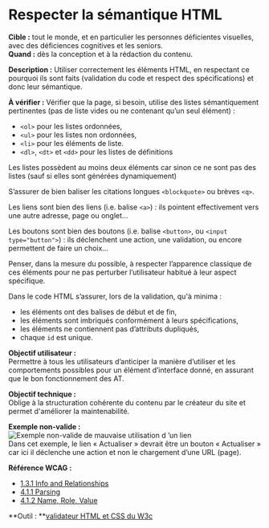# Respecter la sémantique HTML

<script>$(document).ready(function () {
    setBreadcrumb([
        {"label":"Critères WCAG par thème - Développeurs", "url": "./incontournables.html#dev"},
        {"label":"Respecter la sémantique HTML"}
    ]);
});</script>

<span data-menuitem="incontournables"></span>

**Cible&nbsp;:** tout le monde, et en particulier les personnes déficientes visuelles, avec des déficiences cognitives et les seniors.  
**Quand&nbsp;:** dès la conception et à la rédaction du contenu.

**Description&nbsp;:** 
Utiliser correctement les éléments <abbr>HTML</abbr>, en respectant ce pourquoi ils sont faits (validation du code et respect des spécifications) et donc leur sémantique.

**À vérifier&nbsp;:**
Vérifier que la page, si besoin, utilise des listes sémantiquement pertinentes (pas de liste vides ou ne contenant qu’un seul élément)&nbsp;:
 - `<ol>` pour les listes ordonnées,
 - `<ul>` pour les listes non ordonnées,
 - `<li>` pour les éléments de liste.
 - `<dl>`, `<dt>` et `<dd>` pour les listes de définitions

Les listes possèdent au moins deux éléments car sinon ce ne sont pas des listes (sauf si elles sont générées dynamiquement)

S’assurer de bien baliser les citations longues `<blockquote>` ou brèves `<q>`.

Les liens sont bien des liens (i.e. balise `<a>`)&nbsp;: ils pointent effectivement vers une autre adresse, page ou onglet…

Les boutons sont bien des boutons (i.e. balise `<button>`, ou `<input type="button">`)&nbsp;: ils déclenchent une action, une validation, ou encore permettent de faire un choix…

Penser, dans la mesure du possible, à respecter l’apparence classique de ces éléments pour ne pas perturber l’utilisateur habitué à leur aspect spécifique.

Dans le code <abbr>HTML</abbr> s’assurer, lors de la validation, qu'à minima&nbsp;:
- les éléments ont des balises de début et de fin,
- les éléments sont imbriqués conformément à leurs spécifications,
- les éléments ne contiennent pas d’attributs dupliqués,
- chaque `id` est unique.

**Objectif utilisateur&nbsp;:**  
Permettre à tous les utilisateurs d’anticiper la manière d’utiliser et les comportements possibles pour un élément d’interface donné, en assurant que le bon fonctionnement des <abbr>AT</abbr>.

**Objectif technique&nbsp;:**  
Oblige à la structuration cohérente du contenu par le créateur du site et permet d'améliorer la maintenabilité.

**Exemple non-valide&nbsp;:**  
![Exemple non-valide de mauvaise utilisation d ’un lien](./images/nv-semantiq.jpg)  
Dans cet exemple, le lien «&nbsp;Actualiser&nbsp;» devrait être un bouton «&nbsp;Actualiser&nbsp;» car ici il déclenche une action et non le chargement d’une <abbr>URL</abbr> (page).

**Référence <abbr>WCAG</abbr>&nbsp;:**
- <a lang="en" href="https://www.w3.org/TR/WCAG21/#info-and-relationships">1.3.1 Info and Relationships</a>
- <a lang="en" href="https://www.w3.org/TR/WCAG21/#parsing">4.1.1 Parsing</a>
- <a lang="en" href="https://www.w3.org/TR/WCAG21/#name-role-value">4.1.2 Name, Role, Value</a>

**Outil&nbsp;: **[validateur <abbr>HTML</abbr> et <abbr>CSS</abbr> du <abbr>W3c</abbr>](https://validator.w3.org/)

<!--  This file is part of a11y-guidelines | Our vision of mobile & web accessibility guidelines and best practices, with valid/invalid examples.
 Copyright (C) 2016  Orange SA
 See the Creative Commons Legal Code Attribution-ShareAlike 3.0 Unported License for more details (LICENSE file). -->